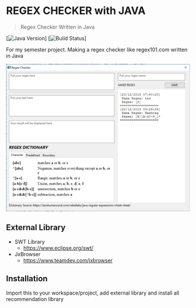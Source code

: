 # REGEX CHECKER with JAVA
> Regex Checker Written in Java

[![Java Version][java-image]]
[![Build Status][travis-image]]

For my semester project. Making a regex checker like regex101.com written in Java

![](Screenshot.jpg)

## External Library

* SWT Library
    * https://www.eclipse.org/swt/
* JxBrowser
    * https://www.teamdev.com/jxbrowser

## Installation

Import this to your workspace/project, add external library and install all recommendation library

<!-- Markdown link & img dfn's -->
[java-image]: https://img.shields.io/badge/Java%20Version-1.8.0-brightgreen.svg
[travis-image]:	https://img.shields.io/appveyor/ci/gruntjs/grunt.svgi